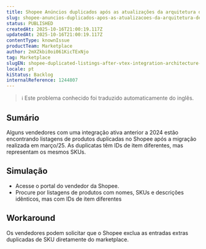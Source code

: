 ```yaml
---
title: Shopee Anúncios duplicados após as atualizações da arquitetura de integração da VTEX
slug: shopee-anuncios-duplicados-apos-as-atualizacoes-da-arquitetura-de-integracao-da-vtex
status: PUBLISHED
createdAt: 2025-10-16T21:00:19.117Z
updatedAt: 2025-10-16T21:00:19.117Z
contentType: knownIssue
productTeam: Marketplace
author: 2mXZkbi0oi061KicTExNjo
tag: Marketplace
slugEN: shopee-duplicated-listings-after-vtex-integration-architecture-updates
locale: pt
kiStatus: Backlog
internalReference: 1244807
---
```


>ℹ️ Este problema conhecido foi traduzido automaticamente do inglês.

## Sumário


Alguns vendedores com uma integração ativa anterior a 2024 estão encontrando listagens de produtos duplicadas no Shopee após a migração realizada em março/25. As duplicatas têm IDs de item diferentes, mas representam os mesmos SKUs.


## Simulação



- Acesse o portal do vendedor da Shopee.
- Procure por listagens de produtos com nomes, SKUs e descrições idênticos, mas com IDs de item diferentes


## Workaround


Os vendedores podem solicitar que o Shopee exclua as entradas extras duplicadas de SKU diretamente do marketplace.



